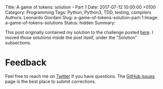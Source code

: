 Title: A game of tokens: solution - Part 1
Date: 2017-07-12 10:00:00 +0100
Category: Programming
Tags: Python, Python3, TDD, testing, compilers
Authors: Leonardo Giordani
Slug: a-game-of-tokens-solution-part-1
Image: a-game-of-tokens-solutions
Status: hidden
Summary:

This post originally contained my solution to the challenge posted [here]({filename}a-game-of-tokens-write-an-interpreter-in-python-with-tdd-part-1.markdown). I moved those solutions inside the post itself, under the "Solution" subsections.

# Feedback

Feel free to reach me on [Twitter](https://twitter.com/thedigicat) if you have questions. The [GitHub issues](https://github.com/TheDigitalCatOnline/thedigitalcatonline.github.com/issues) page is the best place to submit corrections.
